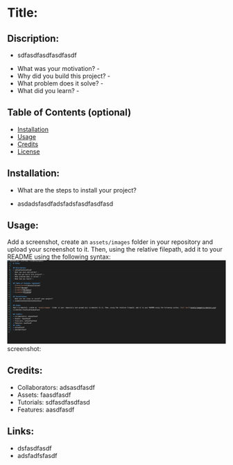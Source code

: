 # Title: 

## Discription:
* sdfasdfasdfasdfasdf
- What was your motivation? - 
- Why did you build this project? - 
- What problem does it solve? - 
- What did you learn? - 

## Table of Contents (optional)
- [Installation](#installation)
- [Usage](#usage)
- [Credits](#credits)
- [License](#license)

## Installation:
- What are the steps to install your project?
* asdadsfasdfadsfadsfasdfasdfasd

## Usage:
Add a screenshot, create an `assets/images` folder in your repository and upload your screenshot to it. Then, using the relative filepath, add it to your README using the following syntax: ![alt text](./assets/screenshot.png)
screenshot:

## Credits:
* Collaborators: adsasdfasdf
* Assets: faasdfasdf
* Tutorials: sdfasdfasdfasd
* Features: aasdfasdf
## Links:
* dsfasdfasdf
* adsfadfsfasdf
